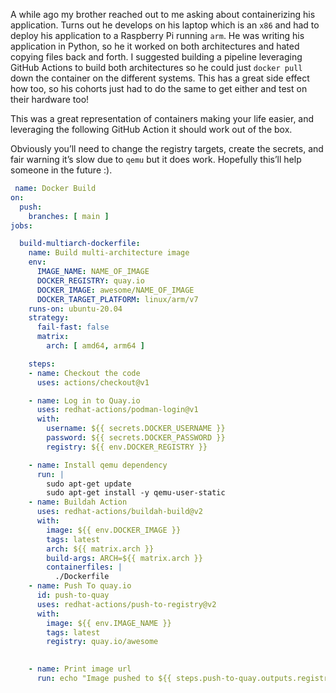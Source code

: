 A while ago my brother reached out to me asking about containerizing his application. Turns out he develops on his laptop which is an `x86` and had to deploy his application to a Raspberry Pi running `arm`. He was writing his application in Python, so he it worked on both architectures and hated copying files back and forth. I suggested building a pipeline leveraging GitHub Actions to build both architectures so he could just `docker pull` down the container on the different systems. This has a great side effect how too, so his cohorts just had to do the same to get either  and test on their hardware too!

This was a great representation of containers making your life easier, and leveraging the following GitHub Action it should work out of the box. 

Obviously you’ll need to change the registry targets, create the secrets, and fair warning it’s slow due to `qemu` but it does work. Hopefully this’ll help someone in the future :).


```yaml
 name: Docker Build
on:  
  push:    
    branches: [ main ]  
jobs:   

  build-multiarch-dockerfile:
    name: Build multi-architecture image 
    env:
      IMAGE_NAME: NAME_OF_IMAGE
      DOCKER_REGISTRY: quay.io 
      DOCKER_IMAGE: awesome/NAME_OF_IMAGE 
      DOCKER_TARGET_PLATFORM: linux/arm/v7                 
    runs-on: ubuntu-20.04
    strategy:
      fail-fast: false
      matrix:
        arch: [ amd64, arm64 ]

    steps:    
    - name: Checkout the code       
      uses: actions/checkout@v1          

    - name: Log in to Quay.io
      uses: redhat-actions/podman-login@v1
      with:
        username: ${{ secrets.DOCKER_USERNAME }}
        password: ${{ secrets.DOCKER_PASSWORD }}
        registry: ${{ env.DOCKER_REGISTRY }}

    - name: Install qemu dependency
      run: |
        sudo apt-get update
        sudo apt-get install -y qemu-user-static
    - name: Buildah Action
      uses: redhat-actions/buildah-build@v2
      with:
        image: ${{ env.DOCKER_IMAGE }}
        tags: latest
        arch: ${{ matrix.arch }}
        build-args: ARCH=${{ matrix.arch }}
        containerfiles: |
          ./Dockerfile
    - name: Push To quay.io
      id: push-to-quay
      uses: redhat-actions/push-to-registry@v2
      with:
        image: ${{ env.IMAGE_NAME }}
        tags: latest
        registry: quay.io/awesome
        

    - name: Print image url
      run: echo "Image pushed to ${{ steps.push-to-quay.outputs.registry-paths }}"
```
